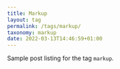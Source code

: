 ```yaml
---
title: Markup
layout: tag
permalink: /tags/markup/
taxonomy: markup
date: 2022-03-13T14:46:59+01:00
---
```


Sample post listing for the tag `markup`.
